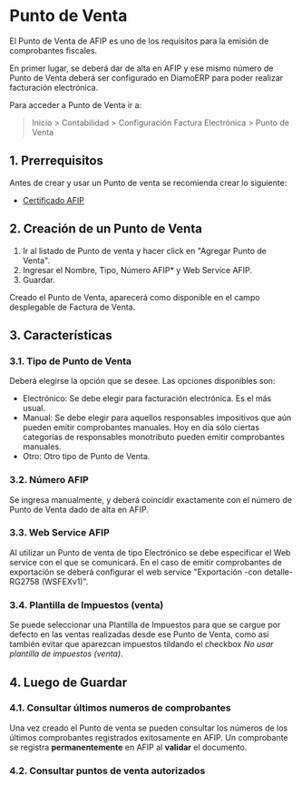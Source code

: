 # Punto de Venta

El Punto de Venta de AFIP es uno de los requisitos para la emisión de comprobantes fiscales. 

En primer lugar, se deberá dar de alta en AFIP y ese mismo número de Punto de Venta deberá ser configurado en DiamoERP para poder realizar facturación electrónica.

Para acceder a Punto de Venta ir a:
> Inicio > Contabilidad > Configuración Factura Electrónica > Punto de Venta

## 1. Prerrequisitos
Antes de crear y usar un Punto de venta se recomienda crear lo siguiente:
- [Certificado AFIP](docs/user/manual/es/accounts/certificado)

## 2. Creación de un Punto de Venta

1. Ir al listado de Punto de venta y hacer click en "Agregar Punto de Venta".
2. Ingresar el Nombre, Tipo, Número AFIP* y Web Service AFIP. 
3. Guardar.

Creado el Punto de Venta, aparecerá como disponible en el campo desplegable de Factura de Venta.

## 3. Características

### 3.1. Tipo de Punto de Venta

Deberá elegirse la opción que se desee. Las opciones disponibles son:

- Electrónico: Se debe elegir para facturación electrónica. Es el más usual. 
- Manual: Se debe elegir para aquellos responsables impositivos que aún pueden emitir comprobantes manuales. Hoy en día sólo ciertas categorías de responsables monotributo pueden emitir comprobantes manuales. 
- Otro: Otro tipo de Punto de Venta.

### 3.2. Número AFIP

Se ingresa manualmente, y deberá coincidir exactamente con el número de Punto de Venta dado de alta en AFIP.

### 3.3. Web Service AFIP

Al utilizar un Punto de venta de tipo Electrónico se debe especificar el Web service con el que se comunicará. En el caso de emitir comprobantes de exportación se deberá configurar el web service "Exportación -con detalle- RG2758 (WSFEXv1)".

### 3.4. Plantilla de Impuestos (venta)

Se puede seleccionar una Plantilla de Impuestos para que se cargue por defecto en las ventas realizadas desde ese Punto de Venta, como así también evitar que aparezcan impuestos tildando el checkbox *No usar plantilla de impuestos (venta)*. 

## 4. Luego de Guardar
### 4.1. Consultar últimos numeros de comprobantes

Una vez creado el Punto de venta se pueden consultar los números de los últimos comprobantes registrados exitosamente en AFIP. Un comprobante se registra **permanentemente** en AFIP al **validar** el documento.

### 4.2. Consultar puntos de venta autorizados
